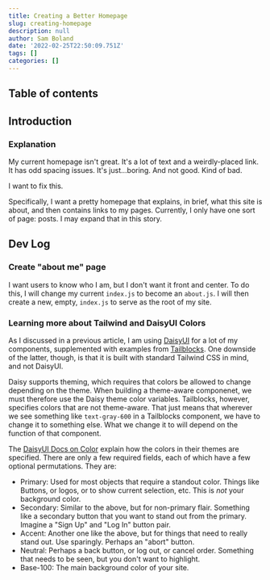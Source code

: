 ```yaml
---
title: Creating a Better Homepage
slug: creating-homepage
description: null
author: Sam Boland
date: '2022-02-25T22:50:09.751Z'
tags: []
categories: []
---
```


## Table of contents

## Introduction

### Explanation

My current homepage isn't great. It's a lot of text and a weirdly-placed link. It has odd spacing issues. It's just...boring. And not good. Kind of bad.

I want to fix this.

Specifically, I want a pretty homepage that explains, in brief, what this site is about, and then contains links to my pages. Currently, I only have one sort of page: posts. I may expand that in this story.

## Dev Log

### Create "about me" page

I want users to know who I am, but I don't want it front and center. To do this, I will change my current `index.js` to become an `about.js`. I will then create a new, empty, `index.js` to serve as the root of my site.

### Learning more about Tailwind and DaisyUI Colors

As I discussed in a previous article, I am using [DaisyUI](https://daisyui.com/) for a lot of my components, supplemented with examples from [Tailblocks](https://tailblocks.cc/). One downside of the latter, though, is that it is built with standard Tailwind CSS in mind, and not DaisyUI.

Daisy supports theming, which requires that colors be allowed to change depending on the theme. When building a theme-aware componenet, we must therefore use the Daisy theme color variables. Tailblocks, however, specifies colors that are not theme-aware. That just means that wherever we see something like `text-gray-600` in a Tailblocks component, we have to change it to something else. What we change it to will depend on the function of that component.

The [DaisyUI Docs on Color](https://daisyui.com/docs/colors/) explain how the colors in their themes are specified. There are only a few required fields, each of which have a few optional permutations. They are:

- Primary: Used for most objects that require a standout color. Things like Buttons, or logos, or to show current selection, etc. This is *not* your background color.
- Secondary: Similar to the above, but for non-primary flair. Something like a secondary button that you want to stand out from the primary. Imagine a "Sign Up" and "Log In" button pair.
- Accent: Another one like the above, but for things that need to really stand out. Use sparingly. Perhaps an "abort" button.
- Neutral: Perhaps a back button, or log out, or cancel order. Something that needs to be seen, but you don't want to highlight.
- Base-100: The main background color of your site.
